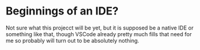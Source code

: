 # Beginnings of an IDE?

Not sure what this projecct will be yet, but it is supposed be a native IDE or something like that, though VSCode already pretty much fills that need for me so probably will turn out to be absolutely nothing.
